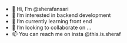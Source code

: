 - 👋 Hi, I’m @sherafansari
- 👀 I’m interested in backend development
- 🌱 I’m currently learning front end
- 💞️ I’m looking to collaborate on ...
- 📫 You can reach me on insta @this.is.sheraf

<!---
sherafansari/sherafansari is a ✨ special ✨ repository because its `README.md` (this file) appears on your GitHub profile.
You can click the Preview link to take a look at your changes.
--->

